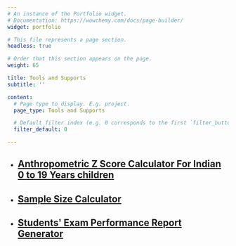 ```yaml
---
# An instance of the Portfolio widget.
# Documentation: https://wowchemy.com/docs/page-builder/
widget: portfolio

# This file represents a page section.
headless: true

# Order that this section appears on the page.
weight: 65

title: Tools and Supports
subtitle: ''

content:
  # Page type to display. E.g. project.
  page_type: Tools and Supports

  # Default filter index (e.g. 0 corresponds to the first `filter_button` instance below).
  filter_default: 0

---
```


- ## [Anthropometric Z Score Calculator For Indian 0 to 19 Years children](https://indiau19azcal.streamlit.app/)

- ## [Sample Size Calculator](https://sample-size-calculator.streamlit.app/)

- ## [Students' Exam Performance Report Generator](https://studreportapp.streamlit.app/)
